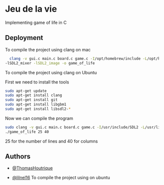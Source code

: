 # Jeu de la vie

Implementing game of life in C


## Deployment

To compile the project using clang on mac

```bash
  clang -v gui.c main.c board.c game.c -I/opt/homebrew/include -L/opt/homebrew/lib -lSDL2 -lSDL2_ttf 
-lSDL2_mixer -lSDL2_image -o game_of_life
```
To compile the project using clang on Ubuntu

First we need to install the tools
```bash
sudo apt-get update
sudo apt-get install clang
sudo apt-get install git
sudo apt-get install libgbm1
sudo apt-get install libsdl2-*

```
Now we can compile the program

```bash
sudo clang -v gui.c main.c board.c game.c -I/usr/include/SDL2 -L/usr/lib -lSDL2 -lSDL2_ttf -lSDL2_mixer -lSDL2_image -o game_of_life
./game_of_life 25 40
```
25 for the number of lines and 40 for columns




## Authors

- [@ThomasHoutrique](https://github.com/ThomasHoutrique)

- [@lilnel16](https://github.com/lilnel16)
 To compile the project using on ubuntu